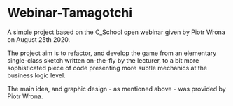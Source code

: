 # Webinar-Tamagotchi

A simple project based on the C_School open webinar given by Piotr Wrona on August 25th 2020.

The project aim is to refactor, and develop the game from an elementary single-class sketch written on-the-fly 
by the lecturer, to a bit more sophisticated piece of code presenting more subtle mechanics at the business logic level.

The main idea, and graphic design - as mentioned above - was provided by Piotr Wrona.  
